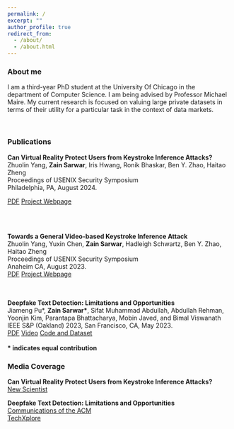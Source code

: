 ```yaml
---
permalink: /
excerpt: ""
author_profile: true
redirect_from: 
  - /about/
  - /about.html
---
```


<head>
<link rel="stylesheet" href="https://cdn.jsdelivr.net/npm/bootstrap@4.3.1/dist/css/bootstrap.min.css" integrity="sha384-ggOyR0iXCbMQv3Xipma34MD+dH/1fQ784/j6cY/iJTQUOhcWr7x9JvoRxT2MZw1T" crossorigin="anonymous">
</head>

<div>

<h3>About me</h3>

I am a third-year PhD student at the University Of Chicago in the department of Computer Science. I am being advised by Professor Michael Maire. My current research is focused on valuing large private datasets in terms of their utility for a particular task in the context of data markets. 

</div>

<div>
<br>
<h3>Publications</h3>

<b>Can Virtual Reality Protect Users from Keystroke Inference Attacks?</b>
<br>Zhuolin Yang, <b>Zain Sarwar</b>, Iris Hwang, Ronik Bhaskar, Ben Y. Zhao, Haitao Zheng
<br>Proceedings of USENIX Security Symposium
<br>Philadelphia, PA, August 2024.
<br>

<a href="https://arxiv.org/abs/2310.16191" class="btn-sm btn-success text-decoration-none">PDF</a>
<a href="https://sandlab.cs.uchicago.edu/vrkeystroke/" class="btn-sm btn-danger text-decoration-none">Project Webpage</a>

<br>
<br>

<b>Towards a General Video-based Keystroke Inference Attack</b>
<br>Zhuolin Yang, Yuxin Chen, <b>Zain Sarwar</b>, Hadleigh Schwartz, Ben Y. Zhao, Haitao Zheng
<br>Proceedings of USENIX Security Symposium
<br>Anaheim CA, August 2023.
<br>
<a href="/Papers/keystroke-usenix23.pdf" class="btn-sm btn-success text-decoration-none">PDF</a>
<a href="https://sandlab.cs.uchicago.edu/keystroke" class="btn-sm btn-danger text-decoration-none">Project Webpage</a>

<br>
<br>
<b>Deepfake Text Detection: Limitations and Opportunities</b>
<br>Jiameng Pu*, <b>Zain Sarwar*</b>, Sifat Muhammad Abdullah, Abdullah Rehman, Yoonjin Kim, Parantapa Bhattacharya, Mobin Javed, and Bimal Viswanath
<br>IEEE S&P (Oakland) 2023, San Francisco, CA, May 2023.
<br>
<a href="https://arxiv.org/abs/2210.09421" class="btn-sm btn-success text-decoration-none">PDF</a>
<a href="https://www.youtube.com/watch?v=UEjWBVc85tc" class="btn-sm btn-primary text-decoration-none">Video</a>
<a href="https://github.com/jmpu/DeepfakeTextDetection" class="btn-sm btn-danger text-decoration-none">Code and Dataset</a>
</div>
<br>
<b> * indicates equal contribution</b>
<br>
<h3>Media Coverage</h3>

<b>Can Virtual Reality Protect Users from Keystroke Inference Attacks?</b>
<br>
<a href="https://www.newscientist.com/article/2401929-ai-can-steal-passwords-in-virtual-reality-from-avatar-hand-motions/" >New Scientist </a>

<b>Deepfake Text Detection: Limitations and Opportunities</b>
<br>
<a href="https://cacm.acm.org/magazines/2023/7/274036-the-rise-of-the-chatbots/fulltext" >Communications of the ACM</a>
<br>
<a href="https://techxplore.com/news/2022-11-strengths-limitations-approaches-deepfake-text.html" >TechXplore</a>



